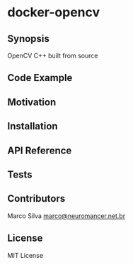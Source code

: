 # docker-opencv
## Synopsis

OpenCV C++ built from source

## Code Example

<TBD>

## Motivation

<TBD>

## Installation

<TBD>

## API Reference

<TBD>

## Tests

<TBD>

## Contributors

Marco Silva <marco@neuromancer.net.br>

## License

MIT License

